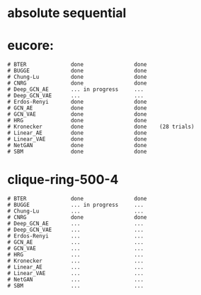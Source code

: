 #                       absolute            sequential
# eucore:
    # BTER              done                done
    # BUGGE             done                done
    # Chung-Lu          done                done
    # CNRG              done                done
    # Deep_GCN_AE       ... in progress     ... 
    # Deep_GCN_VAE      ...                 ...
    # Erdos-Renyi       done                done
    # GCN_AE            done                done
    # GCN_VAE           done                done
    # HRG               done                done
    # Kronecker         done                done    (28 trials)
    # Linear_AE         done                done
    # Linear_VAE        done                done
    # NetGAN            done                done
    # SBM               done                done
# clique-ring-500-4
    # BTER              done                done
    # BUGGE             ... in progress     ...
    # Chung-Lu          ...                 ...
    # CNRG              done                done
    # Deep_GCN_AE       ...                 ...
    # Deep_GCN_VAE      ...                 ...
    # Erdos-Renyi       ...                 ...
    # GCN_AE            ...                 ...
    # GCN_VAE           ...                 ...
    # HRG               ...                 ...
    # Kronecker         ...                 ...
    # Linear_AE         ...                 ...
    # Linear_VAE        ...                 ...
    # NetGAN            ...                 ...
    # SBM               ...                 ...
